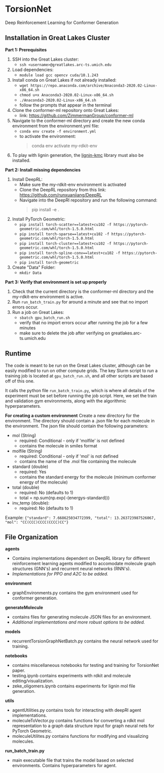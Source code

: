 # TorsionNet
Deep Reinforcement Learning for Conformer Generation

## Installation in Great Lakes Cluster
**Part 1: Prerequisites**
1. SSH into the Great Lakes cluster:
    - `ssh <username>@greatlakes.arc-ts.umich.edu`
2. Load dependencies:
    - `module load gcc opencv cuda/10.1.243`
3. Install conda on Great Lakes if not already installed:
    - `wget https://repo.anaconda.com/archive/Anaconda3-2020.02-Linux-x86_64.sh`
    - `chmod u+x Anaconda3-2020.02-Linux-x86_64.sh`
    - `./Anaconda3-2020.02-Linux-x86_64.sh`
    - follow the prompts that appear in the terminal
4. Clone the conformer-ml repository onto Great Lakes:
    - link: https://github.com/ZimmermanGroup/conformer-ml
5. Navigate to the conformer-ml directory and create the new conda environment from the environment.yml file:
    - `conda env create -f environment.yml`
    - to activate the environment:
        > conda env activate my-rdkit-env
6. To play with lignin generation, the [lignin-kmc](https://github.com/michaelorella/lignin-kmc) library must also be installed.

**Part 2: Install missing dependencies**
1. Install DeepRL:
    - Make sure the my-rdkit-env environment is activated
    - Clone the DeepRL repository from this link: https://github.com/runxuanjiang/DeepRL
    - Navigate into the DeepRl repository and run the following command:
        > pip install -e .
2. Install PyTorch Geometric:
    - `pip install torch-scatter==latest+cu102 -f https://pytorch-geometric.com/whl/torch-1.5.0.html`
    - `pip install torch-sparse==latest+cu102 -f https://pytorch-geometric.com/whl/torch-1.5.0.html`
    - `pip install torch-cluster==latest+cu102 -f https://pytorch-geometric.com/whl/torch-1.5.0.html`
    - `pip install torch-spline-conv==latest+cu102 -f https://pytorch-geometric.com/whl/torch-1.5.0.html`
    - `pip install torch-geometric`
3. Create "Data" Folder:
    - `mkdir Data`
    
**Part 3: Verify that environment is set up properly**
1. Check that the current directory is the conformer-ml directory and the my-rdkit-env environment is active.
2. Run `run_batch_train.py` for around a minute and see that no import errors occur.
3. Run a job on Great Lakes:
    - `sbatch gpu_batch_run.sh`
    - verify that no import errors occur after running the job for a few minutes
    - make sure to delete the job after verifying on greatlakes.arc-ts.umich.edu


## Runtime
The code is meant to be run on the Great Lakes cluster, although can be easily modified to run on other compute grids. The key Slurm script to run a training job is located at `gpu_batch_run.sh`, and all other scripts are based off of this one.

It calls the python file `run_batch_train.py`, which is where all details of the experiment must be set before running the job script. Here, we set the train and validation gym environments, along with the algorithmic hyperparameters.

**For creating a custom environment**
Create a new directory for the environment. The directory should contain a .json file for each molecule in the environment. The json file should contain the following parameters:
- mol (String)
    - required: Conditional - only if 'molfile' is not defined
    - contains the molecule in smiles format
- molfile (String)
    - required: Conditional - only if 'mol' is not defined
    - contains the name of the .mol file containing the molecule
- standard (double)
    - required: Yes
    - contains the standard energy for the molecule (minimum conformer energy of the molecule)
- total (double)
    - required: No (defaults to 1)
    - total = np.sum(np.exp(-(energys-standard)))
- inv_temp (double):
    - required: No (defaults to 1)

Example:
`{"standard": 7.668625034772399, "total": 13.263723987526067, "mol": "CC(CCC)CCCC(CCCC)CC"}`

## File Organization
**agents**
- Contains implementations dependent on DeepRL library for different reinforcement learning agents modified to accomodate molecule graph structures (GNN's) and recurrent neural networks (RNN's).
- *Implementations for PPO and A2C to be added.*

**environment**
- graphEnvironments.py contains the gym environment used for conformer generation.

**generateMolecule**
- contains files for generating molecule JSON files for an environment.
- *Additional implementations and more robust options to be added.*

**models**
- recurrentTorsionGraphNetBatch.py contains the neural network used for training.

**notebooks**
- contains miscellaneous notebooks for testing and training for TorsionNet paper.
- testing.ipynb contains experiments with rdkit and molecule editing/visualization.
- zeke_oligomers.ipynb contains experiments for lignin mol file generation.

**utils**
- agentUtilities.py contains tools for interacting with deepRl agent implementations.
- moleculeToVector.py contains functions for converting a rdkit mol representation to a graph data structure input for graph neural nets for PyTorch Geometric.
- moleculeUtilites.py contains functions for modifying and visualizing molecules.

**run_batch_train.py**
- main executable file that trains the model based on selected environments. Contains hyperparameters for agent.
